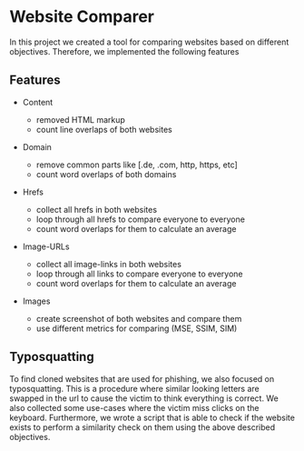 # Website Comparer

In this project we created a tool for comparing websites based on different objectives.
Therefore, we implemented the following features

## Features
- Content
    - removed HTML markup
    - count line overlaps of both websites
    
- Domain
    - remove common parts like [.de, .com, http, https, etc]
    - count word overlaps of both domains
    
- Hrefs
    - collect all hrefs in both websites
    - loop through all hrefs to compare everyone to everyone
    - count word overlaps for them to calculate an average
  
- Image-URLs
    - collect all image-links in both websites
    - loop through all links to compare everyone to everyone
    - count word overlaps for them to calculate an average
    
- Images
    - create screenshot of both websites and compare them
    - use different metrics for comparing (MSE, SSIM, SIM)
    
## Typosquatting

To find cloned websites that are used for phishing, we also focused on typosquatting.
This is a procedure where similar looking letters are swapped in the url to cause the victim to think everything is correct.
We also collected some use-cases where the victim miss clicks on the keyboard. 
Furthermore, we wrote a script that is able to check if the website exists to perform a similarity check on them using the above described objectives.


